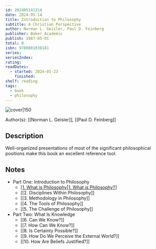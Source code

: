 ```yaml
---
id: 202405141314
date: 2024-05-14
title: Introduction to Philosophy
subtitle: A Christian Perspective
author: Norman L. Geisler, Paul D. Feinberg
publisher: Baker Academic
publish: 1987-05-01
total: 0
isbn: 9780801038181
series: 
seriesIndex: 
rating: 
readDates:
  - started: 2024-01-23
    finished: 
shelf: reading
tags:
  - book
  - philosophy
---
```


![cover|150](http://books.google.com/books/content?id=_QgBAAAACAAJ&printsec=frontcover&img=1&zoom=1&source=gbs_api)

Author(s): [[Norman L. Geisler]], [[Paul D. Feinberg]]

## Description

Well-organized presentations of most of the significant philosophical positions make this book an excellent reference tool.

## Notes

- Part One: Introduction to Philosophy
	- [[1. What is Philosophy|1. What is Philosophy?]]
	- [[2. Disciplines Within Philosophy]]
	- [[3. Methodology in Philosophy]]
	- [[4. The Tools of Philosophy]]
	- [[5. The Challenge of Philosophy]]
- Part Two: What Is Knowledge
	- [[6. Can We Know?]]
	- [[7. How Can We Know?]]
	- [[8. Is Certainty Possible?]]
	- [[9. How Do We Perceive the External World?]]
	- [[10. How Are Beliefs Justified?]]

[//begin]: # "Autogenerated link references for markdown compatibility"
[1. What is Philosophy|1. What is Philosophy?]: <Introduction to Philosophy/1. What is Philosophy> "1. What is Philosophy?"
[//end]: # "Autogenerated link references"